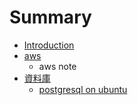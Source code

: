 # Summary

* [Introduction](README.md)
* [aws](aws.md)
   * aws note
* [資料庫](database.md)
   * [postgresql on ubuntu](articles/2015-02-03-postgresql-on-ubuntu.md)


